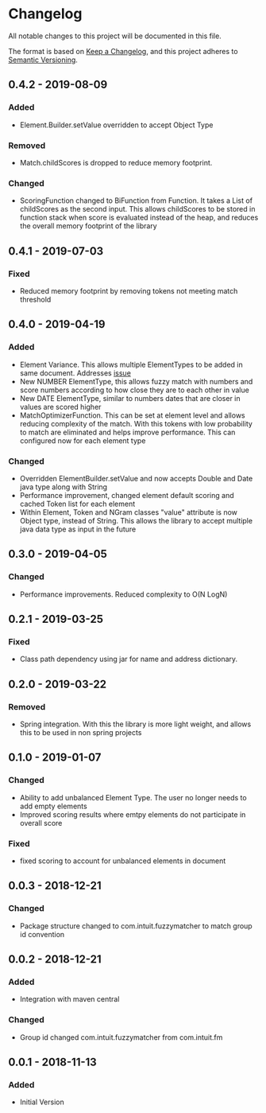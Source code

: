 # Changelog
All notable changes to this project will be documented in this file.

The format is based on [Keep a Changelog](https://keepachangelog.com/en/1.0.0/),
and this project adheres to [Semantic Versioning](https://semver.org/spec/v2.0.0.html).

## 0.4.2 - 2019-08-09
### Added
- Element.Builder.setValue overridden to accept Object Type
### Removed
- Match.childScores is dropped to reduce memory footprint.
### Changed
- ScoringFunction changed to BiFunction from Function. It takes a List<Score> of childScores as the second input. 
This allows childScores to be stored in function stack when score is evaluated instead of the heap, and reduces the overall memory footprint of the library  

## 0.4.1 - 2019-07-03
### Fixed
- Reduced memory footprint by removing tokens not meeting match threshold  

## 0.4.0 - 2019-04-19
### Added
- Element Variance. This allows multiple ElementTypes to be added in same document. Addresses [issue](https://github.com/intuit/fuzzy-matcher/issues/1)
- New NUMBER ElementType, this allows fuzzy match with numbers and score numbers according to how close they are to each other in value
- New DATE ElementType, similar to numbers dates that are closer in values are scored higher
- MatchOptimizerFunction. This can be set at element level and allows reducing complexity of the match. With this tokens
 with low probability to match are eliminated and helps improve performance. This can configured now for each element type

### Changed
- Overridden ElementBuilder.setValue and now accepts Double and Date java type along with String
- Performance improvement, changed element default scoring and cached Token list for each element
- Within Element, Token and NGram classes "value" attribute is now Object type, instead of String. 
This allows the library to accept multiple java data type as input in the future 

## 0.3.0 - 2019-04-05
### Changed
- Performance improvements. Reduced complexity to O(N LogN)

## 0.2.1 - 2019-03-25
### Fixed
- Class path dependency using jar for name and address dictionary.

## 0.2.0 - 2019-03-22
### Removed
- Spring integration. With this the library is more light weight, and allows this to be used in non spring projects

## 0.1.0 - 2019-01-07
### Changed
- Ability to add unbalanced Element Type. The user no longer needs to add empty elements
- Improved scoring results where emtpy elements do not participate in overall score 
### Fixed
- fixed scoring to account for unbalanced elements in document

## 0.0.3 - 2018-12-21
### Changed
- Package structure changed to com.intuit.fuzzymatcher to match group id convention  

## 0.0.2 - 2018-12-21
### Added
- Integration with maven central
### Changed
- Group id changed com.intuit.fuzzymatcher from com.intuit.fm

## 0.0.1 - 2018-11-13
### Added
- Initial Version


